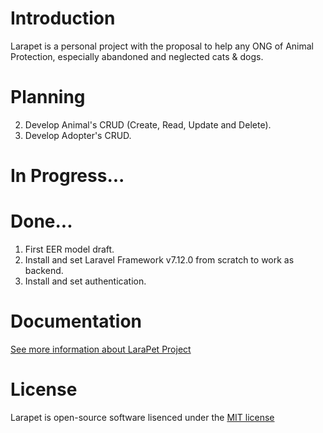 # Introduction
Larapet is a personal project with the proposal to help any ONG of Animal Protection, especially abandoned and neglected cats &amp; dogs.

# Planning
2. Develop Animal's CRUD (Create, Read, Update and Delete).
3. Develop Adopter's CRUD.

# In Progress...

# Done...
1. First EER model draft.
2. Install and set Laravel Framework v7.12.0 from scratch to work as backend.
3. Install and set authentication.


# Documentation
[See more information about LaraPet Project](./documentation/README.md "Larapet's Documentation")

# License
Larapet is open-source software lisenced under the [MIT license](LICENSE) 